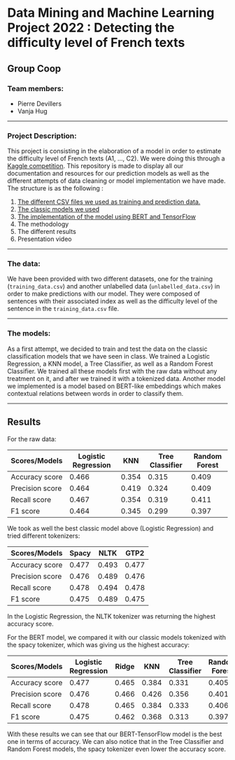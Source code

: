 # Data Mining and Machine Learning Project 2022 : Detecting the difficulty level of French texts

## Group Coop

### Team members:

* Pierre Devillers 
* Vanja Hug
---

### Project Description:

This project is consisting in the elaboration of a model in order to estimate the difficulty level of French texts (A1, ..., C2). We were doing this through a [Kaggle competition](https://www.kaggle.com/competitions/detecting-french-texts-difficulty-level-2022). 
This repository is made to display all our documentation and resources for our prediction models as well as the different attempts of data cleaning or model implementation we have made. The structure is as the following :

1. [The different CSV files we used as training and prediction data.](CSV_files)
2. [The classic models we used](Classic_models)
3. [The implementation of the model using BERT and TensorFlow](BERT_TensorFlow_model)
4. The methodology
5. The different results
6. Presentation video

---

### The data:

We have been provided with two different datasets, one for the training (`training_data.csv`) and another unlabelled data (`unlabelled_data.csv`) in order to make predictions with our model. They were composed of sentences with their associated index as well as the difficulty level of the sentence in the `training_data.csv` file.  

---

### The models:

As a first attempt, we decided to train and test the data on the classic classification models that we have seen in class. We trained a Logistic Regression, a KNN model, a Tree Classifier, as well as a Random Forest Classifier. We trained all these models first with the raw data without any treatment on it, and after we trained it with a tokenized data. Another model we implemented is a model based on BERT-like embeddings which makes contextual relations between words in order to classify them. 

---

## Results
For the raw data: 

| Scores/Models  | Logistic Regression | KNN | Tree Classifier | Random Forest |
| ------------- | ------------- | ------------- | ------------- | ------------- |
| Accuracy score | 0.466  | 0.354 | 0.315 | 0.409 |
| Precision score  | 0.464 | 0.419 | 0.324 | 0.409 |
| Recall score  | 0.467 | 0.354 | 0.319 | 0.411 |
| F1 score  | 0.464 | 0.345 | 0.299 | 0.397 |

We took as well the best classic model above (Logistic Regression) and tried different tokenizers:

| Scores/Models  | Spacy | NLTK | GTP2 | 
| ------------- | ------------- | ------------- | ------------- |
| Accuracy score | 0.477  | 0.493 | 0.477 | 
| Precision score  | 0.476 | 0.489 | 0.476 |
| Recall score  | 0.478 | 0.494 | 0.478 | 
| F1 score  | 0.475 | 0.489 | 0.475 |

In the Logistic Regression, the NLTK tokenizer was returning the highest accuracy score.

For the BERT model, we compared it with our classic models tokenized with the spacy tokenizer, which was giving us the highest accuracy:

| Scores/Models  | Logistic Regression | Ridge | KNN | Tree Classifier | Random Forest | BERT-TensorFlow |
| ------------- | ------------- | ------------- | ------------- | ------------- | ------------- | ------------- |
| Accuracy score | 0.477  | 0.465 | 0.384 | 0.331 | 0.405 | 0.538 |
| Precision score  | 0.476 | 0.466 | 0.426 | 0.356 | 0.401 | 0.451 |
| Recall score  | 0.478 | 0.465 | 0.384 | 0.333 | 0.406 | 0.305 |
| F1 score  | 0.475 | 0.462 | 0.368 | 0.313 | 0.397 | 0.360 |


With these results we can see that our BERT-TensorFlow model is the best one in terms of accuracy. We can also notice that in the Tree Classifier and Random Forest models, the spacy tokenizer even lower the accuracy score. 



